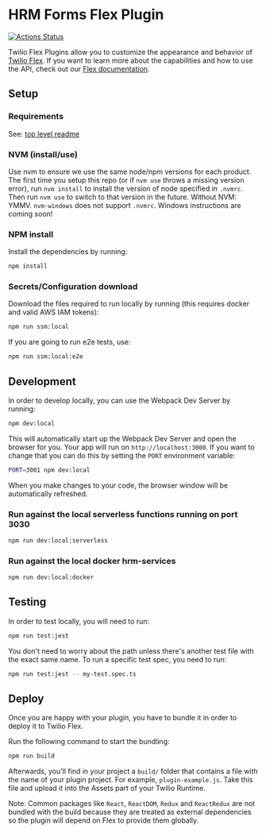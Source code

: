 # HRM Forms Flex Plugin

[![Actions Status](https://github.com/tech-matters/flex-plugins/workflows/Run%20plugin-hrm-form%20CI/badge.svg)](https://github.com/tech-matters/flex-plugins/actions)

Twilio Flex Plugins allow you to customize the appearance and behavior of [Twilio Flex](https://www.twilio.com/flex). If you want to learn more about the capabilities and how to use the API, check out our [Flex documentation](https://www.twilio.com/docs/flex).

## Setup

### Requirements

See: [top level readme](../README.md)

### NVM (install/use)

Use nvm to ensure we use the same node/npm versions for each product. The first time you setup this repo (or if `nvm use` throws a missing version error), run `nvm install` to install the version of node specified in `.nvmrc`. Then run `nvm use` to switch to that version in the future. Without NVM: YMMV. `nvm-windows` does not support `.nvmrc`. Windows instructions are coming soon!

### NPM install

Install the dependencies by running:

```bash
npm install
```

### Secrets/Configuration download

Download the files required to run locally by running (this requires docker and valid AWS IAM tokens):

```bash
npm run ssm:local
```

If you are going to run e2e tests, use:

```bash
npm run ssm:local:e2e
```

## Development

In order to develop locally, you can use the Webpack Dev Server by running:

```bash
npm dev:local
```

This will automatically start up the Webpack Dev Server and open the browser for you. Your app will run on `http://localhost:3000`. If you want to change that you can do this by setting the `PORT` environment variable:

```bash
PORT=3001 npm dev:local
```

When you make changes to your code, the browser window will be automatically refreshed.

### Run against the local serverless functions running on port 3030

```bash
npm run dev:local:serverless
```

### Run against the local docker hrm-services

```bash
npm run dev:local:docker
```

## Testing

In order to test locally, you will need to run:

```bash
npm run test:jest
```

You don't need to worry about the path unless there's another test file with the exact same name. To run a specific test spec, you need to run:

```bash
npm run test:jest -- my-test.spec.ts
```

## Deploy

Once you are happy with your plugin, you have to bundle it in order to deploy it to Twilio Flex.

Run the following command to start the bundling:

```bash
npm run build
```

Afterwards, you'll find in your project a `build/` folder that contains a file with the name of your plugin project. For example, `plugin-example.js`. Take this file and upload it into the Assets part of your Twilio Runtime.

Note: Common packages like `React`, `ReactDOM`, `Redux` and `ReactRedux` are not bundled with the build because they are treated as external dependencies so the plugin will depend on Flex to provide them globally.
